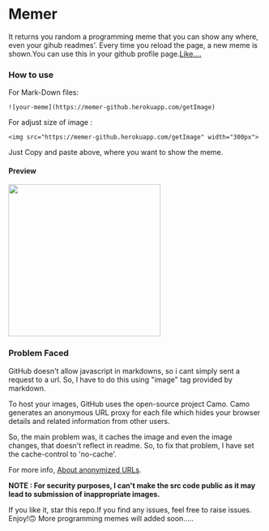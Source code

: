 # Memer

It returns you random a programming meme that you can show any where, even your gihub readmes'. Every time you reload the page, a new meme is shown.You can use this in your github profile page.[Like....](https://github.com/iamAbhishekkumar)

### How to use

For Mark-Down files:

    ![your-meme](https://memer-github.herokuapp.com/getImage)

For adjust size of image :

    <img src="https://memer-github.herokuapp.com/getImage" width="300px">

Just Copy and paste above, where you want to show the meme.

#### Preview

<img src="https://memer-github.herokuapp.com/getImage" width="300px">

### Problem Faced

GitHub doesn't allow javascript in markdowns, so i cant simply sent a request to a url. So, I have to do this using "image" tag provided by markdown.

To host your images, GitHub uses the open-source project Camo. Camo generates an anonymous URL proxy for each file which hides your browser details and related information from other users.

So, the main problem was, it caches the image and even the image changes, that doesn't reflect in readme. So, to fix that problem, I have set the cache-control to 'no-cache'.

For more info, [About anonymized URLs](https://docs.github.com/en/github/authenticating-to-github/keeping-your-account-and-data-secure/about-anonymized-urls).

**NOTE : For security purposes, I can't make the src code public as it may lead to submission of inappropriate images.**

If you like it, star this repo.If you find any issues, feel free to raise issues. Enjoy!:upside_down_face:
More programming memes will added soon.....
